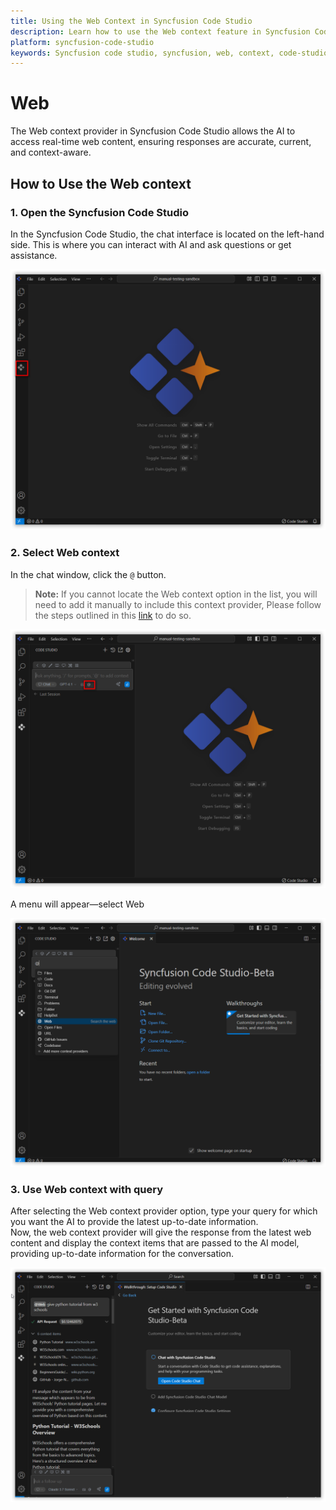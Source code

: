 ```yaml
---
title: Using the Web Context in Syncfusion Code Studio
description: Learn how to use the Web context feature in Syncfusion Code Studio to access real-time web content for the most current and accurate AI responses.
platform: syncfusion-code-studio
keywords: Syncfusion code studio, syncfusion, web, context, code-studio, real-time, AI, developer-tools, productivity
---
```

 
# Web 
 
The Web context provider in Syncfusion Code Studio allows the AI to access real-time web content, ensuring responses are accurate, current, and context-aware.
 
## How to Use the Web context
 
### 1. Open the Syncfusion Code Studio
 
In the Syncfusion Code Studio, the chat interface is located on the left-hand side. This is where you can interact with AI and ask questions or get assistance.

<img src="../../feature-images/open_chat.png" alt="openchat" />
 
### 2. Select Web context
 
In the chat window, click the `@` button.  
> **Note:** If you cannot locate the Web context option in the list, you will need to add it manually to include this context provider, Please follow the steps outlined in this [link](https://help.syncfusion.com/code-studio/features/context-providers/add-more-contextproviders/How-to-configure-more-contextproviders) to do so.

<img src="../../feature-images/click-context.png" alt="click context" />
 
A menu will appear—select Web

<img src="../../feature-images/web-opencontext.png" alt="open context" />
 
### 3. Use Web context with query
 
After selecting the Web context provider option, type your query for which you want the AI to provide the latest up-to-date information.  
Now, the web context provider will give the response from the latest web content and display the context items that are passed to the AI model, providing up-to-date information for the conversation.

<img src="../../feature-images/web-output.png" alt="output" />